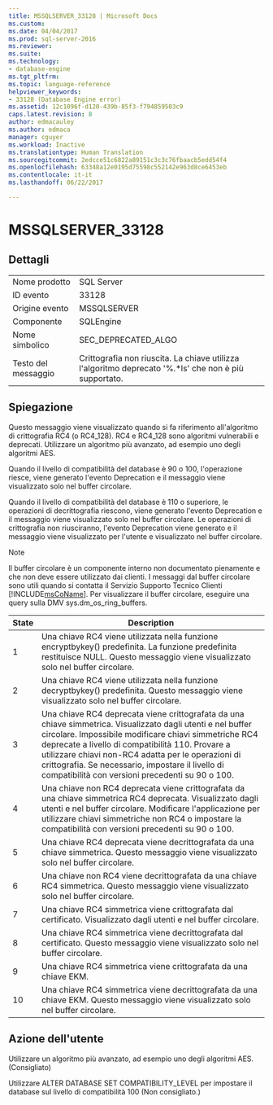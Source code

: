 ```yaml
---
title: MSSQLSERVER_33128 | Microsoft Docs
ms.custom: 
ms.date: 04/04/2017
ms.prod: sql-server-2016
ms.reviewer: 
ms.suite: 
ms.technology:
- database-engine
ms.tgt_pltfrm: 
ms.topic: language-reference
helpviewer_keywords:
- 33128 (Database Engine error)
ms.assetid: 12c1096f-d120-439b-85f3-f794859503c9
caps.latest.revision: 8
author: edmacauley
ms.author: edmaca
manager: cguyer
ms.workload: Inactive
ms.translationtype: Human Translation
ms.sourcegitcommit: 2edcce51c6822a89151c3c3c76fbaacb5edd54f4
ms.openlocfilehash: 63348a12e0195d75598c552142e963d8ce6453eb
ms.contentlocale: it-it
ms.lasthandoff: 06/22/2017

---
```

# <a name="mssqlserver33128"></a>MSSQLSERVER_33128
  
## <a name="details"></a>Dettagli  
  
|||  
|-|-|  
|Nome prodotto|SQL Server|  
|ID evento|33128|  
|Origine evento|MSSQLSERVER|  
|Componente|SQLEngine|  
|Nome simbolico|SEC_DEPRECATED_ALGO|  
|Testo del messaggio|Crittografia non riuscita. La chiave utilizza l'algoritmo deprecato '%.*ls' che non è più supportato.|  
  
## <a name="explanation"></a>Spiegazione  
Questo messaggio viene visualizzato quando si fa riferimento all'algoritmo di crittografia RC4 (o RC4_128). RC4 e RC4_128 sono algoritmi vulnerabili e deprecati. Utilizzare un algoritmo più avanzato, ad esempio uno degli algoritmi AES.  
  
Quando il livello di compatibilità del database è 90 o 100, l'operazione riesce, viene generato l'evento Deprecation e il messaggio viene visualizzato solo nel buffer circolare.  
  
Quando il livello di compatibilità del database è 110 o superiore, le operazioni di decrittografia riescono, viene generato l'evento Deprecation e il messaggio viene visualizzato solo nel buffer circolare. Le operazioni di crittografia non riusciranno, l'evento Deprecation viene generato e il messaggio viene visualizzato per l'utente e visualizzato nel buffer circolare.  
  
> [!NOTE]  
> Il buffer circolare è un componente interno non documentato pienamente e che non deve essere utilizzato dai clienti. I messaggi dal buffer circolare sono utili quando si contatta il Servizio Supporto Tecnico Clienti [!INCLUDE[msCoName](../../includes/msconame-md.md)]. Per visualizzare il buffer circolare, eseguire una query sulla DMV sys.dm_os_ring_buffers.  
  
|State|Description|  
|---------|---------------|  
|1|Una chiave RC4 viene utilizzata nella funzione encryptbykey() predefinita. La funzione predefinita restituisce NULL. Questo messaggio viene visualizzato solo nel buffer circolare.|  
|2|Una chiave RC4 viene utilizzata nella funzione decryptbykey() predefinita. Questo messaggio viene visualizzato solo nel buffer circolare.|  
|3|Una chiave RC4 deprecata viene crittografata da una chiave simmetrica. Visualizzato dagli utenti e nel buffer circolare. Impossibile modificare chiavi simmetriche RC4 deprecate a livello di compatibilità 110. Provare a utilizzare chiavi non-RC4 adatta per le operazioni di crittografia. Se necessario, impostare il livello di compatibilità con versioni precedenti su 90 o 100.|  
|4|Una chiave non RC4 deprecata viene crittografata da una chiave simmetrica RC4 deprecata. Visualizzato dagli utenti e nel buffer circolare. Modificare l'applicazione per utilizzare chiavi simmetriche non RC4 o impostare la compatibilità con versioni precedenti su 90 o 100.|  
|5|Una chiave RC4 deprecata viene decrittografata da una chiave simmetrica. Questo messaggio viene visualizzato solo nel buffer circolare.|  
|6|Una chiave non RC4 viene decrittografata da una chiave RC4 simmetrica. Questo messaggio viene visualizzato solo nel buffer circolare.|  
|7|Una chiave RC4 simmetrica viene crittografata dal certificato. Visualizzato dagli utenti e nel buffer circolare.|  
|8|Una chiave RC4 simmetrica viene decrittografata dal certificato. Questo messaggio viene visualizzato solo nel buffer circolare.|  
|9|Una chiave RC4 simmetrica viene crittografata da una chiave EKM.|  
|10|Una chiave RC4 simmetrica viene decrittografata da una chiave EKM. Questo messaggio viene visualizzato solo nel buffer circolare.|  
  
## <a name="user-action"></a>Azione dell'utente  
Utilizzare un algoritmo più avanzato, ad esempio uno degli algoritmi AES. (Consigliato)  
  
Utilizzare ALTER DATABASE SET COMPATIBILITY_LEVEL per impostare il database sul livello di compatibilità 100 (Non consigliato.)  
  

